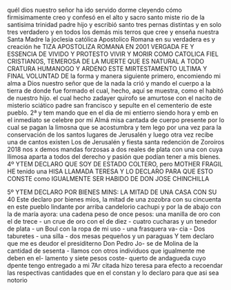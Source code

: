 quél dios nuestro señor ha ido servido dorme cleyendo cómo firmisimamente creo y confesó en el alto y sacro santo miste
rio de la santisima trinidad padre hijo y escribió santo tres pernas distintas y en solo tres verdadero y en todos los demás mis terros que cree y enseña nuestra Santa Madre la joclesia católica Apostolico Romana en su verdadera es y creación he
TIZA APOSTOLIZA ROMANA EN 2001 VERGADA FE Y ESSENCIA DE VIVIDO Y PROTESTO VIVIR Y MORIR COMO CATOLICA FIEL CRISTIANOS, TEMEROSA DE LA MUERTE QUE ES NATURAL A TODO CRATURA HUMANOGO Y ARDENO ESTE MIRTESTAMENTO ULTIMA Y FINAL VOLUNTAD DE
la forma y manera siguiente
primero, encomiendo mi alma a Dios nuestro señor que de
la nada la crió y mando el cuerpo a la tierra de donde fue formado
el cual, hecho, aquí se muestra, como el habitó de nuestro
hijo.
el cual hecho zadayer quirofo se amurtose con el nacito de misterio
sciático padre san francisco y sepulte en el cementerio de este
pueblo. 2ª
y tem mando que en el dia de mi entierro siendo hora y emb
en el inmediato se celebre por mi Almá misa cantada de cuerpo presente por lo cual se pagan la limosna que se acostumbra y tem lego por una vez para la conservación de los santos lugares de Jerusalén y luego otra vez recibe una de cantos existen
Los de Jerusalén y fiesta santa redención de Zoroíros 2018 nos x demos mandas forzosas a dos reales de plata con una con cuya llimosa aparta a todos del derecho y pasión que podían tener a mis bienes.
4º YTEM DECLARO QUE SOY DE ESTADO COLTERO, pero MOTHER FRAGIL HE tenido una HISA LLAMADA TERESA Y LO DECLARO PARA QUE ESTO CONSTE como IGUALMENTE SER HABIDO DE DON JOSE CHINCHILLA

5º YTEM DECLARO POR BIENES MINS: LA MITAD DE UNA CASA CON SU 40
Este declaro por bienes míos, la mitad de una zozobra con su cincuenta en este pueblo lindante por arriba candelorio cachupi y por la de abajo con la de maría ayora: una cadena peso de once pesos: una manilla de oro con el de trece - un
crue de oro con el de diez - cuatro cucharas y un tenedor de plata - un Boul con la ropa de mi uso - una frasquera va- cia - Dos taburetes - una silla - dos mesas pequeños y un paraguas
Y tem declaro que me es deudor el presiditerno Don Pedro Jo- se de Molina de la cantidad de sesenta - llamos con otros individuos que igualmente me deben en el- lamento y siete pesos coste-
querto de andagueda cuyo dpente tengo entregado a mi
7Ar citada hizo teresa para efecto a recoendar las respectivas
cantidades que en el constan y lo declaro para que asi sea notorio